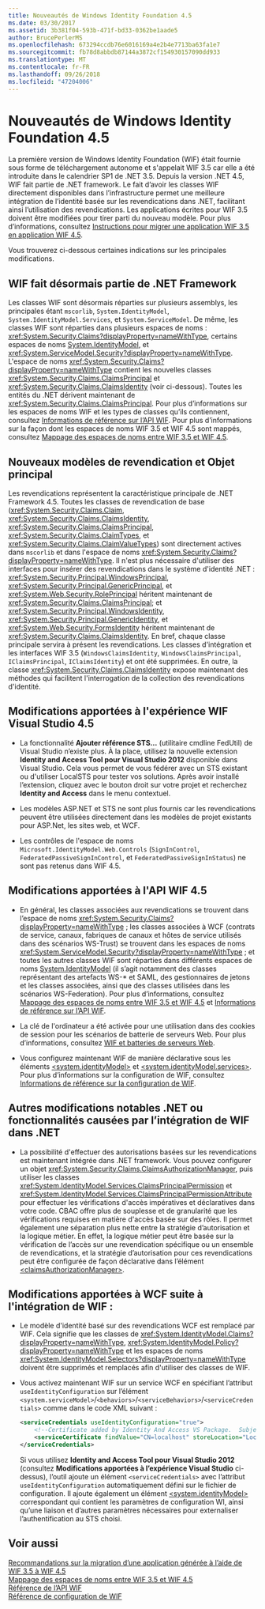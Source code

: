 ```yaml
---
title: Nouveautés de Windows Identity Foundation 4.5
ms.date: 03/30/2017
ms.assetid: 3b381f04-593b-471f-bd33-0362be1aade5
author: BrucePerlerMS
ms.openlocfilehash: 673294ccdb76e6016169a4e2b4e7713ba63fa1e7
ms.sourcegitcommit: fb78d8abbdb87144a3872cf154930157090dd933
ms.translationtype: MT
ms.contentlocale: fr-FR
ms.lasthandoff: 09/26/2018
ms.locfileid: "47204006"
---
```

# <a name="what39s-new-in-windows-identity-foundation-45"></a>Nouveautés de Windows Identity Foundation 4.5
La première version de Windows Identity Foundation (WIF) était fournie sous forme de téléchargement autonome et s'appelait WIF 3.5 car elle a été introduite dans le calendrier SP1 de .NET 3.5. Depuis la version .NET 4.5, WIF fait partie de .NET framework. Le fait d’avoir les classes WIF directement disponibles dans l’infrastructure permet une meilleure intégration de l’identité basée sur les revendications dans .NET, facilitant ainsi l’utilisation des revendications. Les applications écrites pour WIF 3.5 doivent être modifiées pour tirer parti du nouveau modèle. Pour plus d’informations, consultez [Instructions pour migrer une application WIF 3.5 en application WIF 4.5](../../../docs/framework/security/guidelines-for-migrating-an-application-built-using-wif-3-5-to-wif-4-5.md).  
  
 Vous trouverez ci-dessous certaines indications sur les principales modifications.  
  
## <a name="wif-is-now-part-of-the-net-framework"></a>WIF fait désormais partie de .NET Framework  
 Les classes WIF sont désormais réparties sur plusieurs assemblys, les principales étant `mscorlib`, `System.IdentityModel`, `System.IdentityModel.Services`, et `System.ServiceModel`. De même, les classes WIF sont réparties dans plusieurs espaces de noms : <xref:System.Security.Claims?displayProperty=nameWithType>, certains espaces de noms [System.IdentityModel](https://go.microsoft.com/fwlink/?LinkId=272004), et <xref:System.ServiceModel.Security?displayProperty=nameWithType>. L'espace de noms <xref:System.Security.Claims?displayProperty=nameWithType> contient les nouvelles classes <xref:System.Security.Claims.ClaimsPrincipal> et <xref:System.Security.Claims.ClaimsIdentity> (voir ci-dessous). Toutes les entités du .NET dérivent maintenant de <xref:System.Security.Claims.ClaimsPrincipal>. Pour plus d’informations sur les espaces de noms WIF et les types de classes qu’ils contiennent, consultez [Informations de référence sur l’API WIF](../../../docs/framework/security/wif-api-reference.md). Pour plus d’informations sur la façon dont les espaces de noms WIF 3.5 et WIF 4.5 sont mappés, consultez [Mappage des espaces de noms entre WIF 3.5 et WIF 4.5](../../../docs/framework/security/namespace-mapping-between-wif-3-5-and-wif-4-5.md).  
  
## <a name="new-claims-model-and-principal-object"></a>Nouveaux modèles de revendication et Objet principal  
 Les revendications représentent la caractéristique principale de .NET Framework 4.5. Toutes les classes de revendication de base (<xref:System.Security.Claims.Claim>, <xref:System.Security.Claims.ClaimsIdentity>, <xref:System.Security.Claims.ClaimsPrincipal>, <xref:System.Security.Claims.ClaimTypes>, et <xref:System.Security.Claims.ClaimValueTypes>) sont directement actives dans `mscorlib` et dans l'espace de noms <xref:System.Security.Claims?displayProperty=nameWithType>. Il n'est plus nécessaire d'utiliser des interfaces pour insérer des revendications dans le système d'identité .NET : <xref:System.Security.Principal.WindowsPrincipal>, <xref:System.Security.Principal.GenericPrincipal>, et <xref:System.Web.Security.RolePrincipal> héritent maintenant de <xref:System.Security.Claims.ClaimsPrincipal>; et <xref:System.Security.Principal.WindowsIdentity>, <xref:System.Security.Principal.GenericIdentity>, et <xref:System.Web.Security.FormsIdentity> héritent maintenant de <xref:System.Security.Claims.ClaimsIdentity>. En bref, chaque classe principale servira à présent les revendications. Les classes d'intégration et les interfaces WIF 3.5 (`WindowsClaimsIdentity`, `WindowsClaimsPrincipal`, `IClaimsPrincipal`, `IClaimsIdentity`) et ont été supprimées. En outre, la classe <xref:System.Security.Claims.ClaimsIdentity> expose maintenant des méthodes qui facilitent l'interrogation de la collection des revendications d'identité.  
  
## <a name="changes-to-the-wif-45-visual-studio-experience"></a>Modifications apportées à l'expérience WIF Visual Studio 4.5  
  
-   La fonctionnalité **Ajouter référence STS…** (utilitaire cmdline FedUtil) de Visual Studio n’existe plus. À la place, utilisez la nouvelle extension **Identity and Access Tool pour Visual Studio 2012** disponible dans Visual Studio. Cela vous permet de vous fédérer avec un STS existant ou d'utiliser LocalSTS pour tester vos solutions. Après avoir installé l’extension, cliquez avec le bouton droit sur votre projet et recherchez **Identity and Access** dans le menu contextuel.  
  
-   Les modèles ASP.NET et STS ne sont plus fournis car les revendications peuvent être utilisées directement dans les modèles de projet existants pour ASP.Net, les sites web, et WCF.  
  
-   Les contrôles de l'espace de noms `Microsoft.IdentityModel.Web.Controls` (`SignInControl`, `FederatedPassiveSignInControl`, et `FederatedPassiveSignInStatus`) ne sont pas retenus dans WIF 4.5.  
  
## <a name="changes-to-the-wif-45-api"></a>Modifications apportées à l'API WIF 4.5  
  
-   En général, les classes associées aux revendications se trouvent dans l’espace de noms <xref:System.Security.Claims?displayProperty=nameWithType> ; les classes associées à WCF (contrats de service, canaux, fabriques de canaux et hôtes de service utilisés dans des scénarios WS-Trust) se trouvent dans les espaces de noms <xref:System.ServiceModel.Security?displayProperty=nameWithType> ; et toutes les autres classes WIF sont réparties dans différents espaces de noms [System.IdentityModel](https://go.microsoft.com/fwlink/?LinkId=272004) (il s’agit notamment des classes représentant des artefacts WS-* et SAML, des gestionnaires de jetons et les classes associées, ainsi que des classes utilisées dans les scénarios WS-Federation). Pour plus d’informations, consultez [Mappage des espaces de noms entre WIF 3.5 et WIF 4.5](../../../docs/framework/security/namespace-mapping-between-wif-3-5-and-wif-4-5.md) et [Informations de référence sur l’API WIF](../../../docs/framework/security/wif-api-reference.md).  
  
-   La clé de l'ordinateur a été activée pour une utilisation dans des cookies de session pour les scénarios de batterie de serveurs Web. Pour plus d’informations, consultez [WIF et batteries de serveurs Web](../../../docs/framework/security/wif-and-web-farms.md).  
  
-   Vous configurez maintenant WIF de manière déclarative sous les éléments [\<system.identityModel>](../../../docs/framework/configure-apps/file-schema/windows-identity-foundation/system-identitymodel.md) et [\<system.identityModel.services>](../../../docs/framework/configure-apps/file-schema/windows-identity-foundation/system-identitymodel-services.md). Pour plus d’informations sur la configuration de WIF, consultez [Informations de référence sur la configuration de WIF](../../../docs/framework/security/wif-configuration-reference.md).  
  
## <a name="other-notable-net-changes-or-features-that-are-caused-by-the-integration-of-wif-into-net"></a>Autres modifications notables .NET ou fonctionnalités causées par l’intégration de WIF dans .NET  
  
-   La possibilité d'effectuer des autorisations basées sur les revendications est maintenant intégrée dans .NET framework. Vous pouvez configurer un objet <xref:System.Security.Claims.ClaimsAuthorizationManager>, puis utiliser les classes <xref:System.IdentityModel.Services.ClaimsPrincipalPermission> et <xref:System.IdentityModel.Services.ClaimsPrincipalPermissionAttribute> pour effectuer les vérifications d'accès impératives et déclaratives dans votre code. CBAC offre plus de souplesse et de granularité que les vérifications requises en matière d'accès basée sur des rôles. Il permet également une séparation plus nette entre la stratégie d’autorisation et la logique métier. En effet, la logique métier peut être basée sur la vérification de l’accès sur une revendication spécifique ou un ensemble de revendications, et la stratégie d’autorisation pour ces revendications peut être configurée de façon déclarative dans l’élément [\<claimsAuthorizationManager>](../../../docs/framework/configure-apps/file-schema/windows-identity-foundation/claimsauthorizationmanager.md).  
  
## <a name="wcf-changes-as-a-result-of-wif-integration"></a>Modifications apportées à WCF suite à l'intégration de WIF :  
  
-   Le modèle d'identité basé sur des revendications WCF est remplacé par WIF. Cela signifie que les classes de <xref:System.IdentityModel.Claims?displayProperty=nameWithType>, <xref:System.IdentityModel.Policy?displayProperty=nameWithType> et les espaces de noms <xref:System.IdentityModel.Selectors?displayProperty=nameWithType> doivent être supprimés et remplacés afin d'utiliser des classes de WIF.  
  
-   Vous activez maintenant WIF sur un service WCF en spécifiant l’attribut `useIdentityConfiguration` sur l’élément `<system.serviceModel>`/`<behaviors>`/`<serviceBehaviors>`/`<serviceCredentials>` comme dans le code XML suivant :  
  
    ```xml  
    <serviceCredentials useIdentityConfiguration="true">  
        <!--Certificate added by Identity And Access VS Package.  Subject='CN=localhost', Issuer='CN=localhost'. Make sure you have this certificate installed. The Identity and Access tool does not install this certificate.-->  
        <serviceCertificate findValue="CN=localhost" storeLocation="LocalMachine" storeName="My" x509FindType="FindBySubjectDistinguishedName" />  
    </serviceCredentials>  
    ```  
  
     Si vous utilisez **Identity and Access Tool pour Visual Studio 2012** (consultez **Modifications apportées à l’expérience Visual Studio** ci-dessus), l’outil ajoute un élément `<serviceCredentials>` avec l’attribut `useIdentityConfiguration` automatiquement défini sur le fichier de configuration. Il ajoute également un élément [\<system.identityModel>](../../../docs/framework/configure-apps/file-schema/windows-identity-foundation/system-identitymodel.md) correspondant qui contient les paramètres de configuration WI, ainsi qu’une liaison et d’autres paramètres nécessaires pour externaliser l’authentification au STS choisi.  
  
## <a name="see-also"></a>Voir aussi  
 [Recommandations sur la migration d’une application générée à l’aide de WIF 3.5 à WIF 4.5](../../../docs/framework/security/guidelines-for-migrating-an-application-built-using-wif-3-5-to-wif-4-5.md)  
 [Mappage des espaces de noms entre WIF 3.5 et WIF 4.5](../../../docs/framework/security/namespace-mapping-between-wif-3-5-and-wif-4-5.md)  
 [Référence de l’API WIF](../../../docs/framework/security/wif-api-reference.md)  
 [Référence de configuration de WIF](../../../docs/framework/security/wif-configuration-reference.md)
